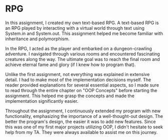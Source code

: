 # RPG

In this assignment, I created my own text-based RPG. A text-based RPG is an RPG played by interacting with a virtual world through text using System.in and System.out. This assignment helped me become familiar with inheritance and polymorphism.

In the RPG, I acted as the player and embarked on a dungeon-crawling adventure. I navigated through various rooms and encountered fascinating creatures along the way. The ultimate goal was to reach the final room and achieve eternal fame and glory (if I knew how to program that).

Unlike the first assignment, not everything was explained in extensive detail. I had to make most of the implementation decisions myself. The reader provided explanations for several essential aspects, so I made sure to read through the entire chapter on "OOP Concepts" before starting the assignment. This helped me grasp the concepts and made the implementation significantly easier.

Throughout the assignment, I continuously extended my program with new functionality, emphasizing the importance of a well-thought-out design. The better the program's design, the easier it was to add new features. Since this was one of my first major projects utilizing OOP, I didn't hesitate to seek help from my TA. They were always available to assist me on this journey.

